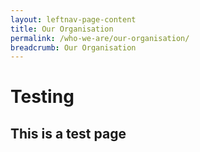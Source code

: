 ```yaml
---
layout: leftnav-page-content
title: Our Organisation
permalink: /who-we-are/our-organisation/
breadcrumb: Our Organisation
---
```

# Testing
## This is a test page
